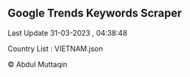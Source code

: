 

## Google Trends Keywords Scraper 
 
Last Update 31-03-2023 , 04:38:48

Country List :
VIETNAM.json



© Abdul Muttaqin 
